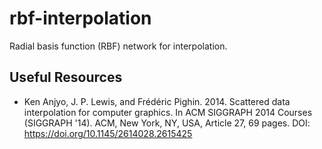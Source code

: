 # rbf-interpolation

Radial basis function (RBF) network for interpolation.

## Useful Resources

- Ken Anjyo, J. P. Lewis, and Frédéric Pighin. 2014. Scattered data interpolation for computer graphics. In ACM SIGGRAPH 2014 Courses (SIGGRAPH '14). ACM, New York, NY, USA, Article 27, 69 pages. DOI: https://doi.org/10.1145/2614028.2615425
